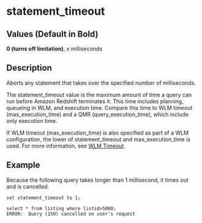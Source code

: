 # statement\_timeout<a name="r_statement_timeout"></a>

## Values \(Default in Bold\)<a name="r_statement_timeout-values"></a>

 **0 \(turns off limitation\)**, x milliseconds

## Description<a name="r_statement_timeout-description"></a>

Aborts any statement that takes over the specified number of milliseconds\.

The statement\_timeout value is the maximum amount of time a query can run before Amazon Redshift terminates it\. This time includes planning, queueing in WLM, and execution time\. Compare this time to WLM timeout \(max\_execution\_time\) and a QMR \(query\_execution\_time\), which include only execution time\.

If WLM timeout \(max\_execution\_time\) is also specified as part of a WLM configuration, the lower of statement\_timeout and max\_execution\_time is used\. For more information, see [WLM Timeout](cm-c-defining-query-queues.md#wlm-timeout)\.

## Example<a name="r_statement_timeout-example"></a>

Because the following query takes longer than 1 millisecond, it times out and is cancelled\.

```
set statement_timeout to 1;

select * from listing where listid>5000;
ERROR:  Query (150) cancelled on user's request
```